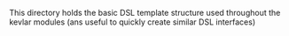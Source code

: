 This directory holds the basic DSL template structure used throughout the kevlar modules (ans useful to quickly create similar DSL interfaces)